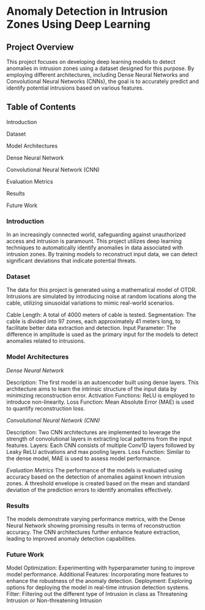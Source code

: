 # Anomaly Detection in Intrusion Zones Using Deep Learning  

## Project Overview
This project focuses on developing deep learning models to detect anomalies in intrusion zones using a dataset designed for this purpose. By employing different architectures, including Dense Neural Networks and Convolutional Neural Networks (CNNs), the goal is to accurately predict and identify potential intrusions based on various features.

## Table of Contents
Introduction

Dataset

Model Architectures

Dense Neural Network

Convolutional Neural Network (CNN)

Evaluation Metrics

Results

Future Work


### Introduction
In an increasingly connected world, safeguarding against unauthorized access and intrusion is paramount. This project utilizes deep learning techniques to automatically identify anomalies in data associated with intrusion zones. By training models to reconstruct input data, we can detect significant deviations that indicate potential threats.

### Dataset
The data for this project is generated using a mathematical model of OTDR. Intrusions are simulated by introducing noise at random locations along the cable, utilizing sinusoidal variations to mimic real-world scenarios.

Cable Length: A total of 4000 meters of cable is tested.
Segmentation: The cable is divided into 97 zones, each approximately 41 meters long, to facilitate better data extraction and detection.
Input Parameter: The difference in amplitude is used as the primary input for the models to detect anomalies related to intrusions.

### Model Architectures
 
 *Dense Neural Network*

Description: The first model is an autoencoder built using dense layers. This architecture aims to learn the intrinsic structure of the input data by minimizing reconstruction error.
Activation Functions: ReLU is employed to introduce non-linearity.
Loss Function: Mean Absolute Error (MAE) is used to quantify reconstruction loss.


*Convolutional Neural Network (CNN)*

Description: Two CNN architectures are implemented to leverage the strength of convolutional layers in extracting local patterns from the input features.
Layers: Each CNN consists of multiple Conv1D layers followed by Leaky ReLU activations and max pooling layers.
Loss Function: Similar to the dense model, MAE is used to assess model performance.

*Evaluation Metrics*
The performance of the models is evaluated using accuracy based on the detection of anomalies against known intrusion zones. A threshold envelope is created based on the mean and standard deviation of the prediction errors to identify anomalies effectively.


### Results
The models demonstrate varying performance metrics, with the Dense Neural Network showing promising results in terms of reconstruction accuracy. The CNN architectures further enhance feature extraction, leading to improved anomaly detection capabilities.

### Future Work
Model Optimization: Experimenting with hyperparameter tuning to improve model performance.
Additional Features: Incorporating more features to enhance the robustness of the anomaly detection.
Deployment: Exploring options for deploying the model in real-time intrusion detection systems.
Filter: Filtering out the different type of Intrusion in class as Threatening Intrusion or Non-threatening Intrusion



